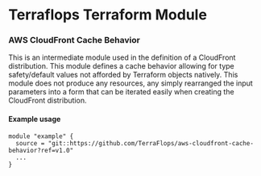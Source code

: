 # Terraflops Terraform Module
 
### AWS CloudFront Cache Behavior

This is an intermediate module used in the definition of a CloudFront distribution. This module
defines a cache behavior allowing for type safety/default values not afforded by Terraform objects
natively. This module does not produce any resources, any simply rearranged the input parameters
into a form that can be iterated easily when creating the CloudFront distribution.

#### Example usage

```hcl-terraform
module "example" {
  source = "git::https://github.com/TerraFlops/aws-cloudfront-cache-behavior?ref=v1.0"
  ...
}
```
